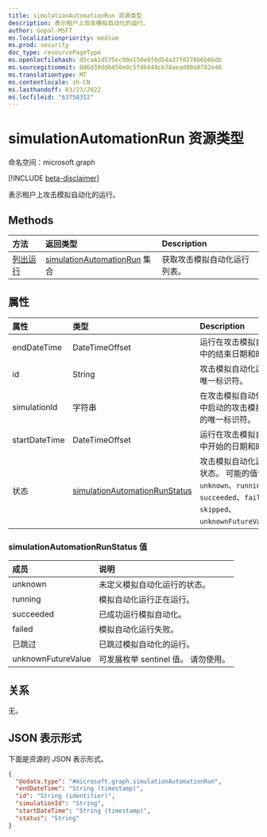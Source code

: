 ```yaml
---
title: simulationAutomationRun 资源类型
description: 表示租户上攻击模拟自动化的运行。
author: Gopal-MSFT
ms.localizationpriority: medium
ms.prod: security
doc_type: resourcePageType
ms.openlocfilehash: d5ca41d575ec90e150e8f0d54a37f0278b6b6bdb
ms.sourcegitcommit: 0d6d39dd6450e0c5fd6844cb78aead00a0782e46
ms.translationtype: MT
ms.contentlocale: zh-CN
ms.lasthandoff: 03/23/2022
ms.locfileid: "63758312"
---
```

# <a name="simulationautomationrun-resource-type"></a>simulationAutomationRun 资源类型

命名空间：microsoft.graph

[!INCLUDE [beta-disclaimer](../../includes/beta-disclaimer.md)]

表示租户上攻击模拟自动化的运行。


## <a name="methods"></a>Methods
|方法|返回类型|Description|
|:---|:---|:---|
|[列出运行](../api/simulationautomation-list-runs.md)|[simulationAutomationRun](../resources/simulationautomationrun.md) 集合|获取攻击模拟自动化运行列表。|

## <a name="properties"></a>属性
|属性|类型|Description|
|:---|:---|:---|
|endDateTime|DateTimeOffset|运行在攻击模拟自动化中的结束日期和时间。|
|id|String|攻击模拟自动化运行的唯一标识符。|
|simulationId|字符串|在攻击模拟自动化运行中启动的攻击模拟活动的唯一标识符。|
|startDateTime|DateTimeOffset|运行在攻击模拟自动化中开始的日期和时间。|
|状态|[simulationAutomationRunStatus](#simulationautomationrunstatus-values)|攻击模拟自动化运行的状态。 可能的值包括 `unknown`、`running`、`succeeded`、`failed`、`skipped`、`unknownFutureValue`。|

### <a name="simulationautomationrunstatus-values"></a>simulationAutomationRunStatus 值

|成员|说明 |
|:---|:---|
|unknown| 未定义模拟自动化运行的状态。 |
|running| 模拟自动化运行正在运行。 |
|succeeded| 已成功运行模拟自动化。 |
|failed| 模拟自动化运行失败。 |
|已跳过| 已跳过模拟自动化的运行。 |
|unknownFutureValue| 可发展枚举 sentinel 值。 请勿使用。 |

## <a name="relationships"></a>关系
无。

## <a name="json-representation"></a>JSON 表示形式
下面是资源的 JSON 表示形式。
<!-- {
  "blockType": "resource",
  "keyProperty": "id",
  "@odata.type": "microsoft.graph.simulationAutomationRun",
  "baseType": "microsoft.graph.entity",
  "openType": false
}
-->
``` json
{
  "@odata.type": "#microsoft.graph.simulationAutomationRun",
  "endDateTime": "String (timestamp)",
  "id": "String (identifier)",
  "simulationId": "String",
  "startDateTime": "String (timestamp)",
  "status": "String"
}
```

